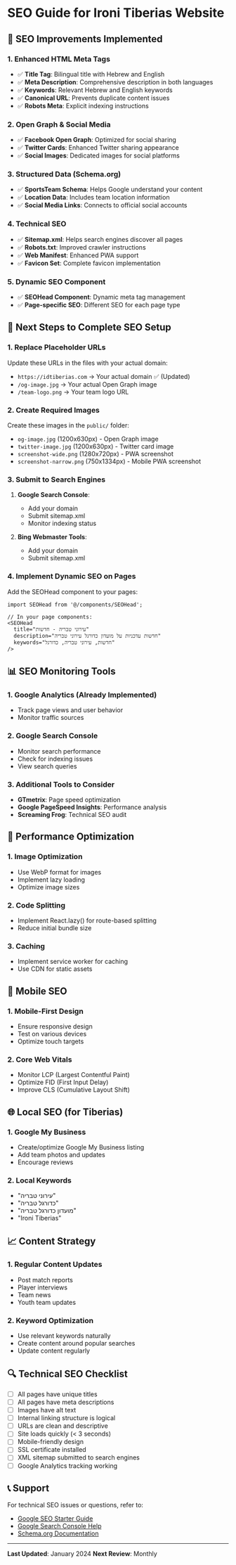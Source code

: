 # SEO Guide for Ironi Tiberias Website

## 🎯 SEO Improvements Implemented

### 1. Enhanced HTML Meta Tags
- ✅ **Title Tag**: Bilingual title with Hebrew and English
- ✅ **Meta Description**: Comprehensive description in both languages
- ✅ **Keywords**: Relevant Hebrew and English keywords
- ✅ **Canonical URL**: Prevents duplicate content issues
- ✅ **Robots Meta**: Explicit indexing instructions

### 2. Open Graph & Social Media
- ✅ **Facebook Open Graph**: Optimized for social sharing
- ✅ **Twitter Cards**: Enhanced Twitter sharing appearance
- ✅ **Social Images**: Dedicated images for social platforms

### 3. Structured Data (Schema.org)
- ✅ **SportsTeam Schema**: Helps Google understand your content
- ✅ **Location Data**: Includes team location information
- ✅ **Social Media Links**: Connects to official social accounts

### 4. Technical SEO
- ✅ **Sitemap.xml**: Helps search engines discover all pages
- ✅ **Robots.txt**: Improved crawler instructions
- ✅ **Web Manifest**: Enhanced PWA support
- ✅ **Favicon Set**: Complete favicon implementation

### 5. Dynamic SEO Component
- ✅ **SEOHead Component**: Dynamic meta tag management
- ✅ **Page-specific SEO**: Different SEO for each page type

## 🔧 Next Steps to Complete SEO Setup

### 1. Replace Placeholder URLs
Update these URLs in the files with your actual domain:
- `https://idtiberias.com` → Your actual domain ✅ (Updated)
- `/og-image.jpg` → Your actual Open Graph image
- `/team-logo.png` → Your team logo URL

### 2. Create Required Images
Create these images in the `public/` folder:
- `og-image.jpg` (1200x630px) - Open Graph image
- `twitter-image.jpg` (1200x630px) - Twitter card image
- `screenshot-wide.png` (1280x720px) - PWA screenshot
- `screenshot-narrow.png` (750x1334px) - Mobile PWA screenshot

### 3. Submit to Search Engines
1. **Google Search Console**:
   - Add your domain
   - Submit sitemap.xml
   - Monitor indexing status

2. **Bing Webmaster Tools**:
   - Add your domain
   - Submit sitemap.xml

### 4. Implement Dynamic SEO on Pages
Add the SEOHead component to your pages:

```tsx
import SEOHead from '@/components/SEOHead';

// In your page components:
<SEOHead 
  title="עירוני טבריה - חדשות"
  description="חדשות עדכניות על מועדון כדורגל עירוני טבריה"
  keywords="חדשות, עירוני טבריה, כדורגל"
/>
```

## 📊 SEO Monitoring Tools

### 1. Google Analytics (Already Implemented)
- Track page views and user behavior
- Monitor traffic sources

### 2. Google Search Console
- Monitor search performance
- Check for indexing issues
- View search queries

### 3. Additional Tools to Consider
- **GTmetrix**: Page speed optimization
- **Google PageSpeed Insights**: Performance analysis
- **Screaming Frog**: Technical SEO audit

## 🚀 Performance Optimization

### 1. Image Optimization
- Use WebP format for images
- Implement lazy loading
- Optimize image sizes

### 2. Code Splitting
- Implement React.lazy() for route-based splitting
- Reduce initial bundle size

### 3. Caching
- Implement service worker for caching
- Use CDN for static assets

## 📱 Mobile SEO

### 1. Mobile-First Design
- Ensure responsive design
- Test on various devices
- Optimize touch targets

### 2. Core Web Vitals
- Monitor LCP (Largest Contentful Paint)
- Optimize FID (First Input Delay)
- Improve CLS (Cumulative Layout Shift)

## 🌐 Local SEO (for Tiberias)

### 1. Google My Business
- Create/optimize Google My Business listing
- Add team photos and updates
- Encourage reviews

### 2. Local Keywords
- "עירוני טבריה"
- "כדורגל טבריה"
- "מועדון כדורגל טבריה"
- "Ironi Tiberias"

## 📈 Content Strategy

### 1. Regular Content Updates
- Post match reports
- Player interviews
- Team news
- Youth team updates

### 2. Keyword Optimization
- Use relevant keywords naturally
- Create content around popular searches
- Update content regularly

## 🔍 Technical SEO Checklist

- [ ] All pages have unique titles
- [ ] All pages have meta descriptions
- [ ] Images have alt text
- [ ] Internal linking structure is logical
- [ ] URLs are clean and descriptive
- [ ] Site loads quickly (< 3 seconds)
- [ ] Mobile-friendly design
- [ ] SSL certificate installed
- [ ] XML sitemap submitted to search engines
- [ ] Google Analytics tracking working

## 📞 Support

For technical SEO issues or questions, refer to:
- [Google SEO Starter Guide](https://developers.google.com/search/docs/beginner/seo-starter-guide)
- [Google Search Console Help](https://support.google.com/webmasters/)
- [Schema.org Documentation](https://schema.org/)

---

**Last Updated**: January 2024
**Next Review**: Monthly 